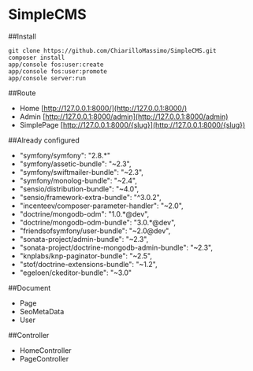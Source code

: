 SimpleCMS
=======================

##Install

    git clone https://github.com/ChiarilloMassimo/SimpleCMS.git
    composer install
    app/console fos:user:create
    app/console fos:user:promote
    app/console server:run

##Route

- Home [http://127.0.0.1:8000/](http://127.0.0.1:8000/)
- Admin [http://127.0.0.1:8000/admin](http://127.0.0.1:8000/admin)
- SimplePage [http://127.0.0.1:8000/{slug}](http://127.0.0.1:8000/{slug})

##Already configured

- "symfony/symfony": "2.8.*"
- "symfony/assetic-bundle": "~2.3",
- "symfony/swiftmailer-bundle": "~2.3",
- "symfony/monolog-bundle": "~2.4",
- "sensio/distribution-bundle": "~4.0",
- "sensio/framework-extra-bundle": "^3.0.2",
- "incenteev/composer-parameter-handler": "~2.0",
- "doctrine/mongodb-odm": "1.0.*@dev",
- "doctrine/mongodb-odm-bundle": "3.0.*@dev",
- "friendsofsymfony/user-bundle": "~2.0@dev",
- "sonata-project/admin-bundle": "~2.3",
- "sonata-project/doctrine-mongodb-admin-bundle": "~2.3",
- "knplabs/knp-paginator-bundle": "~2.5",
- "stof/doctrine-extensions-bundle": "~1.2",
- "egeloen/ckeditor-bundle": "~3.0"

##Document

- Page
- SeoMetaData
- User

##Controller

- HomeController
- PageController
